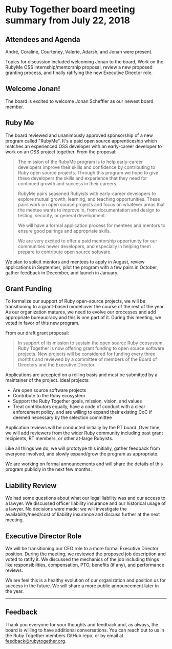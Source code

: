 # Ruby Together board meeting summary from July 22, 2018

## Attendees and Agenda

André, Coraline, Courteney, Valerie, Adarsh, and Jonan were present.

Topics for discussion included welcoming Jonan to the board, Work on the RubyMe OSS internship/mentorship proposal, review a new proposed granting process, and finally ratifying the new Executive Director role.

## Welcome Jonan!

The board is excited to welcome Jonan Scheffler as our newest board member.

## Ruby Me

The board reviewed and unanimously approved sponsorship of a new program called "RubyMe". It's a paid open source apprenticeship which matches an experienced OSS developer with an early-career developer to work on an OSS project together. From the proposal:

> The mission of the RubyMe program is to help early-career developers improve their skills and confidence by contributing to Ruby open source projects. Through this program we hope to give these developers the skills and experience that they need for continued growth and success in their careers.
>
> RubyMe pairs seasoned Rubyists with early-career developers to explore mutual growth, learning, and teaching opportunities. These pairs work on open source projects and focus on whatever areas that the mentee wants to improve in, from documentation and design to testing, security, or general development.
>
> We will have a formal application process for mentees and mentors to ensure good pairings and appropriate skills.
>
> We are very excited to offer a paid mentorship opportunity for our communities newer developers, and especially in helping them prepare to contribute open source software.

We plan to solicit mentors and mentees to apply in August, review applications in September, pilot the program with a few pairs in October, gather feedback in December, and launch in January.

## Grant Funding

To formalize our support of Ruby open-source projects, we will be transitioning to a grant-based model over the course of the rest of the year. As our organization matures, we need to evolve our processes and add appropriate bureaucracy and this is one part of it.  During this meeting, we voted in favor of this new program.

From our draft grant proposal:

> In support of its mission to sustain the open source Ruby ecosystem, Ruby Together is now offering grant funding to open source software projects. New projects will be considered for funding every three months and reviewed by a committee of members of the Board of Directors and the Executive Director.

Applications are accepted on a rolling basis and must be submitted by a maintainer of the project. Ideal projects:

- Are open source software projects
- Contribute to the Ruby ecosystem
- Support the Ruby Together goals, mission, vision, and values
- Treat contributors equally, have a code of conduct with a clear enforcement policy, and are willing to expand their existing CoC if deemed necessary by the selection committee

Application reviews will be conducted initially by the RT board. Over time, we will add reviewers from the wider Ruby community including past grant recipients, RT members, or other at-large Rubyists.

Like all things we do, we will prototype this initially, gather feedback from everyone involved, and slowly expand/grow the program as appropriate.

We are working on formal announcements and will share the details of this program publicly in the next few months.

## Liability Review

We had some questions about what our legal liability was and our access to a lawyer. We discussed officer liability insurance and our historical usage of a lawyer. No decisions were made; we will investigate the availability/need/cost of liability insurance and discuss further at the next meeting.

## Executive Director Role

We will be transitioning our CEO role to a more formal Executive Director position. During the meeting, we reviewed the proposed job description and voted to ratify it. We discussed the mechanics of the job including things like responsibilities, compensation, PTO, benefits (if any), and performance reviews.

We are feel this is a healthy evolution of our organization and position us for success in the future. We will share a more public announcement later in the year.

---

## Feedback

Thank you everyone for your thoughts and feedback and, as always, the board is willing to have additional conversations. You can reach out to us in the Ruby Together members GitHub repo, or by email at [feedback@rubytogether.org](mailto:feedback@rubytogether.org).
